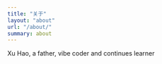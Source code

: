 ```yaml
---
title: "关于"
layout: "about"
url: "/about/"
summary: about
---
```


Xu Hao, a father, vibe coder and continues learner